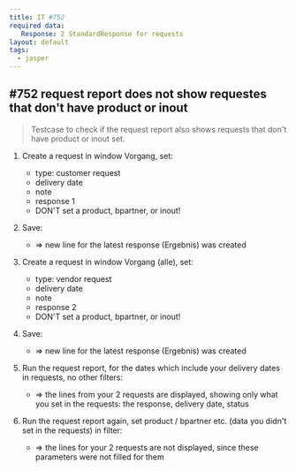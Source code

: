 ```yaml
---
title: IT #752
required data:
   Response: 2 StandardResponse for requests
layout: default
tags:
  - jasper
---
```

## #752 request report does not show requestes that don't have product or inout

> Testcase to check if the request report also shows requests that don't have product or inout set.

1. Create a request in window Vorgang, set:
	* type: customer request
	* delivery date
	* note
	* response 1
	* DON'T set a product, bpartner, or inout!
	
1. Save:
	* => new line for the latest response (Ergebnis) was created
	
1. Create a request in window Vorgang (alle), set:
	* type: vendor request
	* delivery date
	* note
	* response 2
	* DON'T set a product, bpartner, or inout!
	
1. Save:
	* => new line for the latest response (Ergebnis) was created
	
1. Run the request report, for the dates which include your delivery dates in requests, no other filters:
	* => the lines from your 2 requests are displayed, showing only what you set in the requests: the response, delivery date, status 
	
1. Run the request report again, set product / bpartner etc. (data you didn't set in the requests) in filter:
	* => the lines for your 2 requests are not displayed, since these parameters were not filled for them